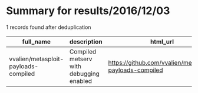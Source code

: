 
# Summary for results/2016/12/03
    
1 records found after deduplication

| full_name | description | html_url | matched_list | matched_count | pushed_at | size | stargazers_count | language | forks_count |
|--------------------------------------|-----------------------------------------|---------------------------------------------------------|---------------------------------------------|-----------------|---------------------------|--------|--------------------|------------|---------------|
| vvalien/metasploit-payloads-compiled | Compiled metserv with debugging enabled | https://github.com/vvalien/metasploit-payloads-compiled | ['metasploit module OR metasploit payload'] | 1 | 2016-12-03 04:56:37+00:00 | 1027 | 1 | nan | 1 |

